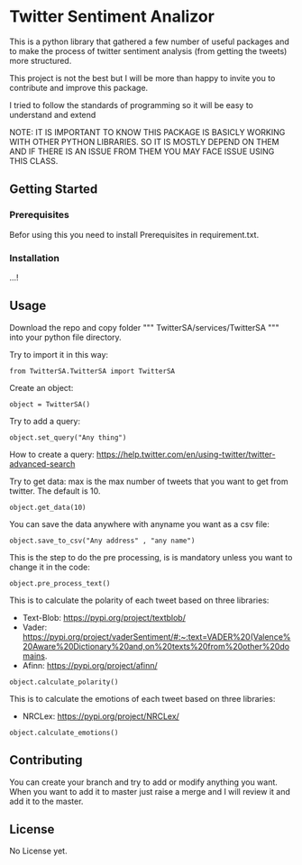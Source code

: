 # Twitter Sentiment Analizor

This is a python library that gathered a few number of useful packages and to make the process of twitter sentiment analysis (from getting the tweets) more structured.

This project is not the best but I will be more than happy to invite you to contribute and improve this package.

I tried to follow the standards of programming so it will be easy to understand and extend

NOTE:
IT IS IMPORTANT TO KNOW THIS PACKAGE IS BASICLY WORKING WITH OTHER PYTHON LIBRARIES. SO IT IS MOSTLY DEPEND ON THEM AND IF THERE IS AN ISSUE FROM THEM YOU MAY FACE ISSUE USING THIS CLASS.

## Getting Started

### Prerequisites

Befor using this you need to install Prerequisites in requirement.txt.

### Installation

...!

## Usage

Download the repo and copy folder """ TwitterSA/services/TwitterSA """ into your python file directory.

Try to import it in this way:
```
from TwitterSA.TwitterSA import TwitterSA
```


Create an object:

```
object = TwitterSA()
```

Try to add a query:

```
object.set_query("Any thing")
```

How to create a query:
https://help.twitter.com/en/using-twitter/twitter-advanced-search

Try to get data:
max is the max number of tweets that you want to get from twitter. The default is 10.

```
object.get_data(10)
```

You can save the data anywhere with anyname you want as a csv file:

```
object.save_to_csv("Any address" , "any name")
```

This is the step to do the pre processing, is is mandatory unless you want to change it in the code:

```
object.pre_process_text()
```

This is to calculate the polarity of each tweet based on three libraries:

- Text-Blob: https://pypi.org/project/textblob/
- Vader: https://pypi.org/project/vaderSentiment/#:~:text=VADER%20(Valence%20Aware%20Dictionary%20and,on%20texts%20from%20other%20domains.
- Afinn: https://pypi.org/project/afinn/

```
object.calculate_polarity()
```

This is to calculate the emotions of each tweet based on three libraries:

- NRCLex: https://pypi.org/project/NRCLex/

```
object.calculate_emotions()
```

## Contributing

You can create your branch and try to add or modify anything you want. When you want to add it to master just raise a merge and I will review it and add it to the master.

## License

No License yet.
